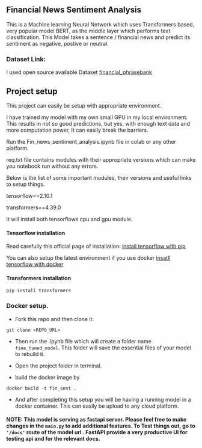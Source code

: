 ## Financial News Sentiment Analysis

This is a Machine learning Neural Network which uses Transformers based, very popular model BERT, as the middle layer which performs text classification. This Model takes a sentence / financial news and predict its sentiment as negative, postive or neutral.

### Dataset Link:

I used open source available Dataset [financial_phrasebank](https://huggingface.co/datasets/financial_phrasebank)

## Project setup

This project can easily be setup with appropriate environment.

I have trained my model with my own small GPU in my local environment. This results in not so good predictions, but yes, with enough text data and more computation power, It can easily break the barriers. 

Run the Fin_news_sentiment_analysis.ipynb file in colab or any other platform.

req.txt file contains modules with their appropriate versions which can make you notebook run without any errors.

Below is the list of some important modules, their versions and useful links to setup things.

tensorflow==2.10.1

transformers==4.39.0

It will install both tensorflows cpu and gpu module.

#### Tensorflow installation

Read carefully this official page of installation: [install tensorflow with pip](https://www.tensorflow.org/install/pip)

You can also setup the latest environment if you use docker [insatll tensorflow with docker](https://www.tensorflow.org/install/docker)

#### Transformers installation

```
pip install transformers
```

### Docker setup.

* Fork this repo and then clone it.
```
git clone <REPO_URL>
``` 
* Then run the .ipynb file which will create a folder name `fine_tuned_model`. This folder will save the essential files of your model to rebuild it.

* Open the project folder in terminal.

* build the docker image by
```
docker build -t fin_sent .

```

* And after completing this setup you will be having a running model in a docker container. This can easily be upload to any cloud platform.

#### NOTE: This model is serving as fastapi server. Please feel free to make changes in the `main.py` to add additional features. To Test things out, go to `'/docs'` route of the model url . FastAPI provide a very productive UI for testing api and for the relevant docs.
